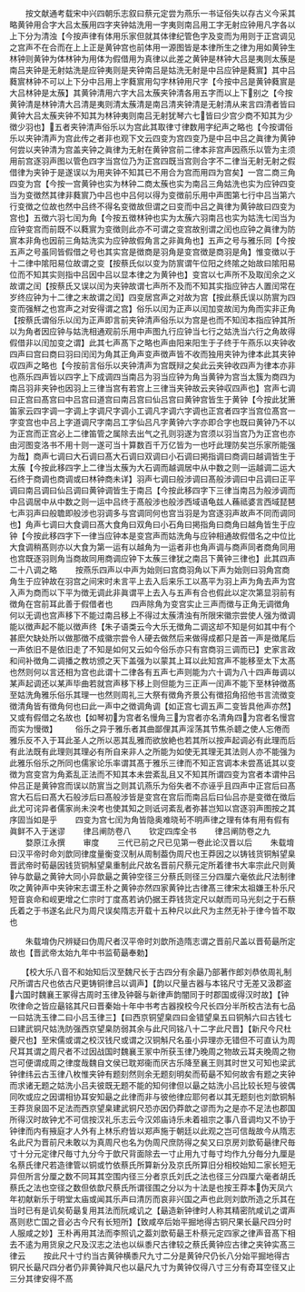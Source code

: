 <!-- { "loadSidebar": true } -->
　　按文献通考载宋中兴四朝乐志叙曰蔡元定尝为燕乐一书证俗失以存古义今采其略黄钟用合字大吕太蔟用四字夹钟姑洗用一字夷则南吕用工字无射应钟用凡字各以上下分为清浊【今按声律有体用乐家但就其体律纪管色字及变而为用则于正宫调见之宫声不在合而在上上正是黄钟宫也前体用一源图皆是本律所生之律为用如黄钟生林钟则黄钟为体林钟为用体为假借用为真律以此差之黄钟是林钟大吕是夷则太蔟是南吕夹钟是无射姑洗是应钟夷则是夹钟南吕是姑洗无射是中吕应钟是蕤賔】其中吕蕤賔林钟不可以上下分中吕用上字蕤賔用勾字林钟用尺字【今按中吕是黄钟蕤賔是大吕林钟是太蔟】其黄钟清用六字大吕太蔟夹钟清各用五字而以上下别之【今按黄钟清是林钟清大吕清是夷则清太蔟清是南吕清夹钟清是无射清从来言四清者皆曰黄钟大吕太蔟夹钟不知其为林钟夷则南吕无射犹琴六七皆曰少宫少商不知其为少徴少羽也】五者夹钟清声俗乐以为宫此其取律寸律数用字纪声之略也【今按谓俗乐以夹钟清声为宫此传之者非也观下文云四变为宫四变乃是中吕中吕之眞律为黄钟何尝以夹钟清为宫盖夹钟之眞律为无射在黄钟宫前二律本非宫声因燕乐以管为主须用前宫逐羽声图以管色四字当宫位乃为正宫四既当宫则合字不二律当无射无射之假借律为夹钟于是遂误以为用夹钟不知其已不用合为宫而用四为宫矣】一宫二商三角四变为宫【今按一宫黄钟也实为林钟二商太蔟也实为南吕三角姑洗也实为应钟四变当为变徴然其律非蕤賔乃中吕也中吕何以得为变徴前乐用中声图第七行中吕当第六行变徴之位故也然中吕终不得名变徴故但谓之曰变而中吕之眞律为黄钟故曰四变为宫也】五徴六羽七闰为角【今按五徴林钟也实为太蔟六羽南吕也实为姑洗七闰当为应钟变宫而前既不以蕤賔为变徴则此亦不可谓之变宫故别谓之闰也应钟之眞律为防賔本非角也因前三角姑洗实为应钟故假角言之非眞角也】五声之号与雅乐同【今按五声之号虽同皆假借之号也其实宫是徴商是羽角是变宫徴是商羽是角】惟变徴以于十二律中隂阳易位故谓之变【按蔡氏似以变为防賔谓午位阳之终隂之始故曰隂阳易位而不知其实则指中吕因中吕以显本律之为黄钟也】变宫以七声所不及取闰余之义故谓之闰【按蔡氏又误以闰为夹钟故谓七声所不及而不知其实指应钟古人置闰常在岁终应钟为十二律之末故谓之闰】四变居宫声之对故为宫【按此蔡氏误以防賔为四变而强觧之也宫声之对安得谓之宫】俗乐以闰为正声以闰加变故闰为角而实非正角【按蔡氏谓俗乐以闰为正声即言前夹钟清声俗乐以为宫是也而不知闰本指应钟其所以为角者因应钟与姑洗相通观前乐用中声图九行应钟当七行之姑洗当六行之角故得假借非以闰加变之谓】此其七声髙下之略也声由阳来阳生于子终于午燕乐以夹钟收四声曰宫曰商曰羽曰闰闰为角其正角声变声徴声皆不收而独用夹钟为律本此其夹钟収四声之略也【今按前言俗乐以夹钟清声为宫既辩之矣此云夹钟收四声为律本亦非也燕乐四声皆以四字上下成调四当南吕为羽当应钟为角当黄钟为宫当太簇为商四为南吕羽非夹钟也因羽上三律当宫有若宫上三律当夹钟故云夹钟収四声也】宫声七调曰正宫曰髙宫曰中吕宫曰道宫曰南吕宫曰仙吕宫曰黄钟宫皆生于黄钟【今按此犹箫笛家云四字调一字调上字调尺字调小工调凡字调六字调也正宫者四字当宫位髙宫一字变宫也中吕上字道调尺字南吕工字仙吕凡字黄钟六字亦即合字也既曰黄钟乃不以为正宫而正宫必上二律笛管之属除去出气之孔则羽遂为宫须以羽当宫乃为正宫也亦由河图变洛书不用十则一遂可当十算数百千万亿皆为一也吁此理防矣岂乐家所能强为哉】商声七调曰大石调曰髙大石调曰双调曰小石调曰掲指调曰商调曰越调皆生于太蔟【今按此移四字上二律当太蔟为大石调而越调居中从中数之则一运越调二运大石终于商调也商调或曰林钟商未详】羽声七调曰般涉调曰髙般涉调曰中吕调曰正平调曰南吕调曰仙吕调曰黄钟调皆生于南吕【今按此移四字下三律当南吕为般涉调而中吕调居中从中数之则一运中吕终于髙般涉也般涉西域语龟兹人蘓祗婆言西域琵琶七声羽声曰般聸即般涉也羽调多与宫调同何也宫当羽是为宫逐羽声故声不同而调同也】角声七调曰大食调曰髙大食角曰双角曰小石角曰掲指角曰商角曰越角皆生于应钟【今按此移四字下一律当应钟本是变宫声而姑洗角与应钟相通故假借名之中位比大食调稍髙则亦以大食为第一运有以越角为一运者非也角声调与商声同者商角同用也宫既逐羽则角当商故同用商调应钟下太蔟三律犹之南吕下黄钟三律也】此其四声二十八调之略
　　按燕乐四声以中声为始则曰宫商羽角以下声为始则曰羽角宫商角生于应钟故在羽宫之间宋时未言平上去入后来乐工以髙平为羽上声为角去声为宫入声为商而以下平为徴无调此非眞谓平上去入与五声有合也假此以定次第显羽前有徴角在宫前耳此善于假借者也
　　四声除角为变宫实止三声而徴与正角无调徴角何以无调也宫声移下不能过南吕移上不得过太蔟清浊有所限宋徽宗尝使人强为徴调能以徴声起不能以徴声终【朱子语类云今大乐无徴角二调这却不知是何如其中有个甚麽欠缺处所以做那徴不成徽宗尝令人硬去做然后来做得成都只是首一声是徴尾后一声依旧不是依旧走了不知是如何又云如今俗乐亦只有宫商羽三调而已】史家言政和间补徴角二调播之教坊颁之天下盖强为以蒙其上耳以此知宫声不能移至太下太髙也然则何以言还相为宫也此谓十二律各有五声七声则能为六十调为八十四声毎调以某声起调还以某声毕曲若就宫声移下移上则但能为三正声一闰声不能下至林钟徴髙至姑洗角雅乐俗乐其理一也然则周礼三大祭有徴角齐景公有徴招角招他书言流徴变徴清角皆有徴角何也曰此一声中之徴调角调【如正宫七调五声二变皆具他声亦然】又或有假借之名故也【如琴初为宫者名慢角三为宫者亦名清角四为宫者名慢宫而实为慢徴】
　　俗乐之异于雅乐者其曲鄙俚其声淫荡其节焦杀聼之使人忘倦而雅乐反不入于耳此圣人之所以恶其乱雅而欲放絶也若其所以按声起调必有此理而后有此法既有此理则其理必有所自来非人之所能为如使无其理无其法则人亦不能强为此雅乐俗乐之所同也儒家论乐率谓其髙于雅乐三律而不知正宫调本未尝髙诋其以变徴为宫变宫为角紊乱正法而不知其本未尝紊乱且又不知其所谓四变为宫者本谓仲吕仲吕正是黄钟宫而误以防賔当之则其讥燕乐为俗失者不亦诬乎且四声中正宫后曰髙宫大石后曰髙大石般涉后曰髙般涉皆是变宫在宫后而南吕后曰仙吕亦是变徴在徴后此尤可诧异者儒家尚未湥考也使其知之则诋诃紊乱者弥甚岂知以宫逐羽声图按之其序固当如是乎
　　四变为宫七闰为角皆隐奥难晓茍不明声律之理有体有用有假有眞鲜不入于迷谬
　　律吕阐防卷八
　　钦定四库全书
　　律吕阐防卷之九
　　婺原江永撰
　　审度
　　三代已前之尺已见第一卷此论汉晋以后
　　朱载堉曰汉平帝时命刘歆同律度量衡变汉制从周制葢伪周尺也王莽因之以铸钱货铜斛望臬晋武帝时荀朂因钱货铜斛望臬重制此尺故名晋前尺蔡元定所着律书大率宗此尺则黄钟与歆朂之黄钟大同小异歆朂之黄钟空径三分蔡氏则径三分四厘六毫依此尺法制律吹之黄钟声中夹钟宋志谓王朴之黄钟亦然四家黄钟比古律髙三律宋太祖嫌王朴乐尺短音哀命和岘更增之仁宗时丁度髙若讷仍据王莽钱货定尺以献而司马光刻之于石蔡氏着之于书遂名此尺为周尺误矣隋志开载十五种尺以此尺为主然无补于律今皆不取也
















　　朱载堉伪尺辨疑曰伪周尺者汉平帝时刘歆所造隋志谓之晋前尺盖以晋荀朂所定故也【晋武帝太始九年中书监荀朂奉勅】

　　【校大乐八音不和始知后汉至魏尺长于古四分有余朂乃部著作郎刘恭依周礼制尺所谓古尺也依古尺更铸铜律吕以调声】【韵以尺量古器与本铭尺寸无差又汲郡盗六国时魏襄王冢得古周时玉律及钟磬与新律声韵闇同于时郡国或得汉时故】【钟吹律命之皆应朂铭其尺曰晋秦始十年中书考古器揆校今尺长四分半所校古法有七品一曰姑洗玉律二曰小吕玉律三】【曰西京铜望臬四曰金错望臬五曰铜斛六曰古钱七曰建武铜尺姑洗防强西京望臬防弱其余与此尺同铭八十二字此尺晋】【新尺今尺杜夔尺也】至宋儒或谓之校汉钱尺或谓之汉铜斛尺名虽小异理亦无错但不可直认为周尺耳其谓之周尺者不过因战国时魏襄王冡中所获玉律乃晚周之物故云耳夫晚周之物岂可便谓成周之律度哉魏自文侯已耽郑衞而厌古乐降至襄王则其时世又可知也梁武钟律纬云古玉律八枚惟夹钟有题刻然则余无题刻明矣而荀朂不知何故舎有题之夹钟而求诸无题之姑洗小吕夫彼既无题不能的知何律但以朂之姑洗小吕比较长短与彼偶同吹或应之因谓相协耳安知朂之此律而非与彼他律应耶何者以其无题刻也刘歆铜斛王莽货泉固不足法而西京望臬建武铜尺恐亦因仍莽歆之谬而为之是亦不足法也郡国所得汉时故钟尤不可信按汉礼乐志云今汉郊庙诗乐未着祖宗之事八音调均又不协于钟律而内有掖庭才人外有上林乐府皆以郑声施于朝廷以此观之岂可信哉故今从隋志名此尺为晋前尺未敢以为真周尺也名为伪周尺庶防得之矣又曰京房刘歆荀朂律尺毎寸十分元定律尺毎寸九分今于歆尺背面除去一寸止用九寸毎寸均作九分毎分九厘是名蔡氏律尺若造律管以铜或竹依蔡氏所算新分及京氏所算旧分相校始知二家长短无异但所言分厘之数不同耳其空围内径三分者京氏刘氏之法也径三分四厘六毫者胡氏蔡氏之法也空径之数但依歆尺蔡氏所谓径围之分以为十法是也按王莽本伪天凤六年初献新乐于明堂太庙或闻其乐声曰清厉而哀非兴国之声也此则刘歆所造之乐其在当时已有是讥矣荀朂复用其法而阮咸讥之【朂造新钟律时人称其精密阬咸讥之谓声髙则悲亡国之音必古今尺有长短所】【致咸卒后始平掘地得古铜尺果长朂尺四分时人服咸之妙】王朴再用其法而李照讥之葢刘歆荀朂王朴蔡元定四家之律声音髙下相去不逺为用货泉之尺及汉志之法也以纵黍尺古律较之蔡氏黄钟应古律之夹钟实髙三律云
　　按此尺十寸约当古黄钟横黍尺九寸二分是黄钟尺仍长八分始平掘地得古铜尺长朂尺四分者仍非黄钟眞尺也以朂尺九寸为黄钟仅得八寸三分有奇耳空径又止三分其律安得不髙
